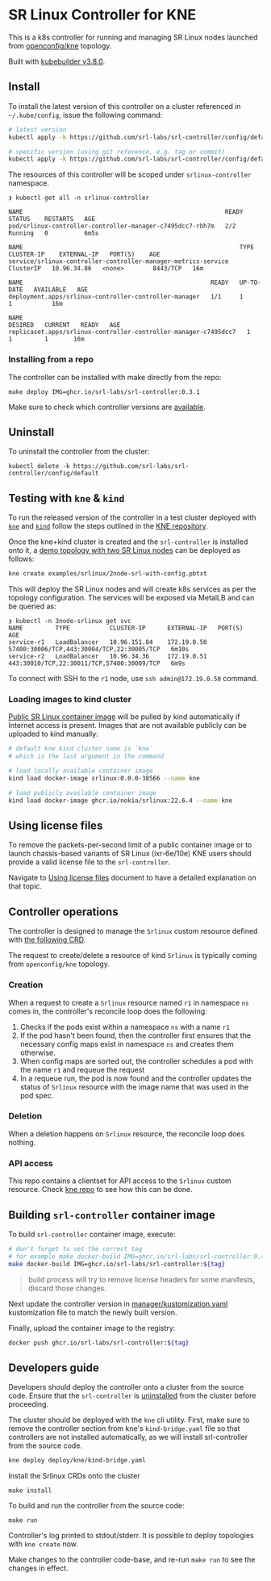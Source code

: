 # SR Linux Controller for KNE

This is a k8s controller for running and managing SR Linux nodes launched from [openconfig/kne](https://github.com/openconfig/kne) topology.

Built with [kubebuilder v3.8.0](https://github.com/kubernetes-sigs/kubebuilder/releases/tag/v3.8.0).

## Install

To install the latest version of this controller on a cluster referenced in `~/.kube/config`, issue the following command:

```bash
# latest version
kubectl apply -k https://github.com/srl-labs/srl-controller/config/default

# specific version (using git reference, e.g. tag or commit)
kubectl apply -k https://github.com/srl-labs/srl-controller/config/default?ref=v0.3.1
```

The resources of this controller will be scoped under `srlinux-controller` namespace.

```text
❯ kubectl get all -n srlinux-controller

NAME                                                        READY   STATUS    RESTARTS   AGE
pod/srlinux-controller-controller-manager-c7495dcc7-rbh7m   2/2     Running   0          6m5s

NAME                                                            TYPE        CLUSTER-IP    EXTERNAL-IP   PORT(S)    AGE
service/srlinux-controller-controller-manager-metrics-service   ClusterIP   10.96.34.86   <none>        8443/TCP   16m

NAME                                                    READY   UP-TO-DATE   AVAILABLE   AGE
deployment.apps/srlinux-controller-controller-manager   1/1     1            1           16m

NAME                                                              DESIRED   CURRENT   READY   AGE
replicaset.apps/srlinux-controller-controller-manager-c7495dcc7   1         1         1       16m
```

### Installing from a repo

The controller can be installed with make directly from the repo:

```text
make deploy IMG=ghcr.io/srl-labs/srl-controller:0.3.1
```

Make sure to check which controller versions are [available](https://github.com/srl-labs/srl-controller/pkgs/container/srl-controller/versions).

## Uninstall

To uninstall the controller from the cluster:

```text
kubectl delete -k https://github.com/srl-labs/srl-controller/config/default
```

## Testing with `kne` & `kind`

To run the released version of the controller in a test cluster deployed with [`kne`](https://github.com/openconfig/kne) and [`kind`](https://kind.sigs.k8s.io/) follow the steps outlined in the [KNE repository](https://github.com/openconfig/kne/tree/main/docs).

Once the kne+kind cluster is created and the `srl-controller` is installed onto it, a [demo topology with two SR Linux nodes](https://github.com/openconfig/kne/blob/db5fe5be01a1b6b65bd79e740e2c819c5aeb50b0/examples/srlinux/2node-srl-with-config.pbtxt) can be deployed as follows:

```bash
kne create examples/srlinux/2node-srl-with-config.pbtxt
```

This will deploy the SR Linux nodes and will create k8s services as per the topology configuration. The services will be exposed via MetalLB and can be queried as:

```text
❯ kubectl -n 3node-srlinux get svc
NAME         TYPE           CLUSTER-IP      EXTERNAL-IP   PORT(S)                                      AGE
service-r1   LoadBalancer   10.96.151.84    172.19.0.50   57400:30006/TCP,443:30004/TCP,22:30005/TCP   6m10s
service-r2   LoadBalancer   10.96.34.36     172.19.0.51   443:30010/TCP,22:30011/TCP,57400:30009/TCP   6m9s
```

To connect with SSH to the `r1` node, use `ssh admin@172.19.0.50` command.

### Loading images to kind cluster

[Public SR Linux container image](https://github.com/nokia/srlinux-container-image) will be pulled by kind automatically if Internet access is present. Images that are not available publicly can be uploaded to kind manually:

```bash
# default kne kind cluster name is `kne`
# which is the last argument in the command

# load locally available container image
kind load docker-image srlinux:0.0.0-38566 --name kne

# load publicly available container image
kind load docker-image ghcr.io/nokia/srlinux:22.6.4 --name kne
```

## Using license files

To remove the packets-per-second limit of a public container image or to launch chassis-based variants of SR Linux (ixr-6e/10e) KNE users should provide a valid license file to the `srl-controller`.

Navigate to [Using license files](docs/using-licenses.md) document to have a detailed explanation on that topic.

## Controller operations

The controller is designed to manage the `Srlinux` custom resource defined with [the following CRD](https://doc.crds.dev/github.com/srl-labs/srl-controller).

The request to create/delete a resource of kind `Srlinux` is typically coming from `openconfig/kne` topology.

### Creation

When a request to create a `Srlinux` resource named `r1` in namespace `ns` comes in, the controller's reconcile loop does the following:

1. Checks if the pods exist within a namespace `ns` with a name `r1`
2. If the pod hasn't been found, then the controller first ensures that the necessary config maps exist in namespace `ns` and creates them otherwise.
3. When config maps are sorted out, the controller schedules a pod with the name `r1` and requeue the request
4. In a requeue run, the pod is now found and the controller updates the status of `Srlinux` resource with the image name that was used in the pod spec.

### Deletion

When a deletion happens on `Srlinux` resource, the reconcile loop does nothing.

### API access

This repo contains a clientset for API access to the `Srlinux` custom resource. Check [kne repo](https://github.com/openconfig/kne/blob/fc195a73035bcbf344791979ca3e067be47a249c/topo/node/srl/srl.go#L46) to see how this can be done.

## Building `srl-controller` container image

To build `srl-controller` container image, execute:

```bash
# don't forget to set the correct tag
# for example make docker-build IMG=ghcr.io/srl-labs/srl-controller:0.4.3
make docker-build IMG=ghcr.io/srl-labs/srl-controller:${tag}
```

> build process will try to remove license headers for some manifests, discard those changes.

Next update the controller version in [manager/kustomization.yaml](config/manager/kustomization.yaml) kustomization file to match the newly built version.

Finally, upload the container image to the registry:

```bash
docker push ghcr.io/srl-labs/srl-controller:${tag}
```

## Developers guide

Developers should deploy the controller onto a cluster from the source code. Ensure that the `srl-controller` is [uninstalled](#uninstall) from the cluster before proceeding.

The cluster should be deployed with the `kne` cli utility. First, make sure to remove the controller section from kne's `kind-bridge.yaml` file so that controllers are not installed automatically, as we will install srl-controller from the source code.

```bash
kne deploy deploy/kne/kind-bridge.yaml
```

Install the Srlinux CRDs onto the cluster

```
make install
```

To build and run the controller from the source code:

```
make run
```

Controller's log printed to stdout/stderr. It is possible to deploy topologies with `kne create` now.

Make changes to the controller code-base, and re-run `make run` to see the changes in effect.
